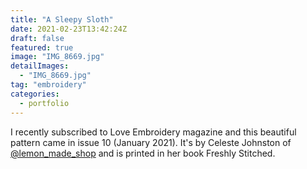 ```yaml
---
title: "A Sleepy Sloth"
date: 2021-02-23T13:42:24Z
draft: false
featured: true
image: "IMG_8669.jpg"
detailImages:
  - "IMG_8669.jpg"
tag: "embroidery"
categories:
  - portfolio
---
```


I recently subscribed to Love Embroidery magazine and this beautiful pattern came in issue 10 (January 2021). It's by Celeste Johnston of [@lemon_made_shop](https://www.instagram.com/lemon_made_shop/) and is printed in her book Freshly Stitched.
